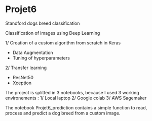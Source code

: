 # Projet6
Standford dogs breed classification

Classification of images using Deep Learning

1/ Creation of a custom algorithm from scratch in Keras
- Data Augmentation
- Tuning of hyperparameters

2/ Transfer learning
- ResNet50
- Xception

The project is splitted in 3 notebooks, because I used 3 working environements :
1/ Local laptop
2/ Google colab
3/ AWS Sagemaker

The notebook Projet6_prediction contains a simple function to read, process and predict a dog breed from a custom image.
